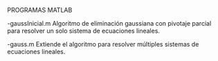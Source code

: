 PROGRAMAS MATLAB

-gaussInicial.m
Algoritmo de eliminación gaussiana con pivotaje parcial para resolver un solo sistema de ecuaciones lineales.

-gauss.m
Extiende el algoritmo para resolver múltiples sistemas de ecuaciones lineales.
